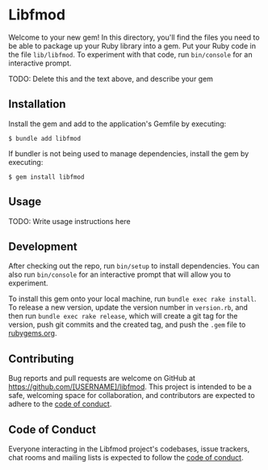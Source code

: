 # Libfmod

Welcome to your new gem! In this directory, you'll find the files you need to be able to package up your Ruby library into a gem. Put your Ruby code in the file `lib/libfmod`. To experiment with that code, run `bin/console` for an interactive prompt.

TODO: Delete this and the text above, and describe your gem

## Installation

Install the gem and add to the application's Gemfile by executing:

    $ bundle add libfmod

If bundler is not being used to manage dependencies, install the gem by executing:

    $ gem install libfmod

## Usage

TODO: Write usage instructions here

## Development

After checking out the repo, run `bin/setup` to install dependencies. You can also run `bin/console` for an interactive prompt that will allow you to experiment.

To install this gem onto your local machine, run `bundle exec rake install`. To release a new version, update the version number in `version.rb`, and then run `bundle exec rake release`, which will create a git tag for the version, push git commits and the created tag, and push the `.gem` file to [rubygems.org](https://rubygems.org).

## Contributing

Bug reports and pull requests are welcome on GitHub at https://github.com/[USERNAME]/libfmod. This project is intended to be a safe, welcoming space for collaboration, and contributors are expected to adhere to the [code of conduct](https://github.com/[USERNAME]/libfmod/blob/master/CODE_OF_CONDUCT.md).

## Code of Conduct

Everyone interacting in the Libfmod project's codebases, issue trackers, chat rooms and mailing lists is expected to follow the [code of conduct](https://github.com/[USERNAME]/libfmod/blob/master/CODE_OF_CONDUCT.md).
